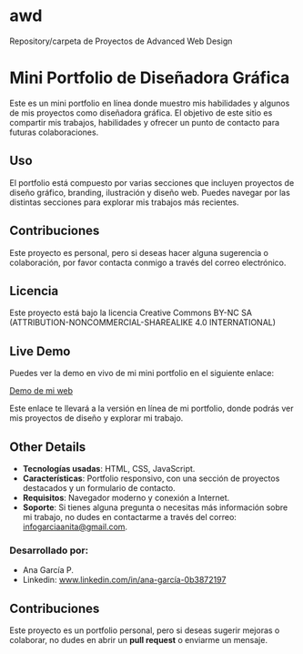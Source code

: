 # awd

Repository/carpeta de Proyectos de Advanced Web Design

# Mini Portfolio de Diseñadora Gráfica

Este es un mini portfolio en línea donde muestro mis habilidades y algunos de mis proyectos como diseñadora gráfica. El objetivo de este sitio es compartir mis trabajos, habilidades y ofrecer un punto de contacto para futuras colaboraciones.

## Uso

El portfolio está compuesto por varias secciones que incluyen proyectos de diseño gráfico, branding, ilustración y diseño web. Puedes navegar por las distintas secciones para explorar mis trabajos más recientes.

## Contribuciones

Este proyecto es personal, pero si deseas hacer alguna sugerencia o colaboración, por favor contacta conmigo a través del correo electrónico.

## Licencia

Este proyecto está bajo la licencia Creative Commons BY-NC SA (ATTRIBUTION-NONCOMMERCIAL-SHAREALIKE 4.0 INTERNATIONAL)

## Live Demo

Puedes ver la demo en vivo de mi mini portfolio en el siguiente enlace:

[Demo de mi web](https://garciaanita.github.io/awd/)

Este enlace te llevará a la versión en línea de mi portfolio, donde podrás ver mis proyectos de diseño y explorar mi trabajo.

## Other Details

- **Tecnologías usadas**: HTML, CSS, JavaScript.
- **Características**: Portfolio responsivo, con una sección de proyectos destacados y un formulario de contacto.
- **Requisitos**: Navegador moderno y conexión a Internet.
- **Soporte**: Si tienes alguna pregunta o necesitas más información sobre mi trabajo, no dudes en contactarme a través del correo: infogarciaanita@gmail.com.

### Desarrollado por:

- Ana García P.
- Linkedin: www.linkedin.com/in/ana-garcía-0b3872197

## Contribuciones

Este proyecto es un portfolio personal, pero si deseas sugerir mejoras o colaborar, no dudes en abrir un **pull request** o enviarme un mensaje.
